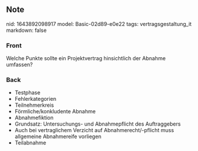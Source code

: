 ## Note
nid: 1643892098917
model: Basic-02d89-e0e22
tags: vertragsgestaltung_it
markdown: false

### Front
Welche Punkte sollte ein Projektvertrag hinsichtlich der Abnahme umfassen?

### Back
<ul><li>Testphase</li><li>Fehlerkategorien</li><li>Teilnehmerkreis</li><li>Förmliche/konkludente Abnahme</li><li>Abnahmefiktion</li><li>Grundsatz: Untersuchungs- und Abnahmepflicht des Auftraggebers</li><li>Auch bei vertraglichem Verzicht auf Abnahmerecht/-pflicht muss allgemeine Abnahmereife vorliegen</li><li>Teilabnahme</li></ul>
